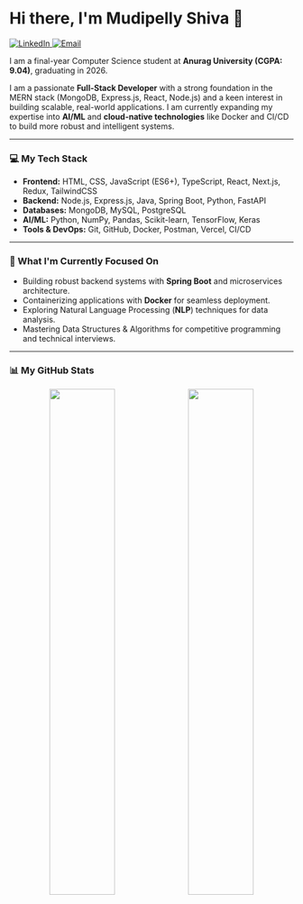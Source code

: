 # Hi there, I'm Mudipelly Shiva 👋

<p align="left">
  <a href="https://linkedin.com/in/shivamudipelly" target="_blank">
    <img src="https://img.shields.io/badge/LinkedIn-%230077B5.svg?logo=linkedin&logoColor=white" alt="LinkedIn">
  </a>
  <a href="mailto:shivamudipally12@gmail.com">
    <img src="https://img.shields.io/badge/Email-D14836?logo=gmail&logoColor=white" alt="Email">
  </a>
</p>

I am a final-year Computer Science student at **Anurag University (CGPA: 9.04)**, graduating in 2026. 

I am a passionate **Full-Stack Developer** with a strong foundation in the MERN stack (MongoDB, Express.js, React, Node.js) and a keen interest in building scalable, real-world applications. I am currently expanding my expertise into **AI/ML** and **cloud-native technologies** like Docker and CI/CD to build more robust and intelligent systems.

---

###  💻 My Tech Stack

* **Frontend:** HTML, CSS, JavaScript (ES6+), TypeScript, React, Next.js, Redux, TailwindCSS
* **Backend:** Node.js, Express.js, Java, Spring Boot, Python, FastAPI
* **Databases:** MongoDB, MySQL, PostgreSQL
* **AI/ML:** Python, NumPy, Pandas, Scikit-learn, TensorFlow, Keras
* **Tools & DevOps:** Git, GitHub, Docker, Postman, Vercel, CI/CD

---

### 🔭 What I'm Currently Focused On

* Building robust backend systems with **Spring Boot** and microservices architecture.
* Containerizing applications with **Docker** for seamless deployment.
* Exploring Natural Language Processing (**NLP**) techniques for data analysis.
* Mastering Data Structures & Algorithms for competitive programming and technical interviews.

---

### 📊 My GitHub Stats

<p align="center">
  <img width="48%" src="https://github-readme-stats.vercel.app/api?username=shivamudipelly&theme=dark&hide_border=false&include_all_commits=true&count_private=false" />
  <img width="48%" src="https://github-readme-stats.vercel.app/api/top-langs/?username=shivamudipelly&theme=dark&hide_border=false&include_all_commits=true&count_private=false&layout=compact" />
</p>
